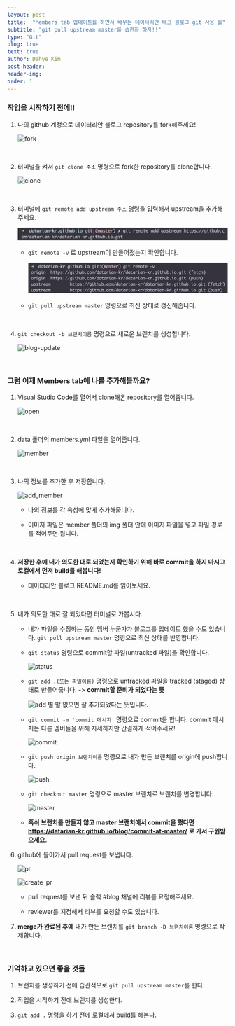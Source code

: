 ```yaml
---
layout: post
title:  "Members tab 업데이트를 하면서 배우는 데이터리안 테크 블로그 git 사용 룰"
subtitle: "git pull upstream master를 습관화 하자!!"
type: "Git"
blog: true
text: true
author: Dahye Kim
post-header: 
header-img: 
order: 1
---
```


### 작업을 시작하기 전에!!
1. 나의 github 계정으로 데이터리안 블로그 repository를 fork해주세요!
    
    ![fork](./img/fork.png)

    &nbsp;


2. 터미널을 켜서 `git clone 주소` 명령으로 fork한 repository를 clone합니다.
    
    ![clone](./img/clone.png)

    &nbsp;

3. 터미널에 `git remote add upstream 주소` 명령을 입력해서 upstream을 추가해주세요.

    ![add_upstream](./img/add_upstream.png)

    
    - `git remote -v` 로 upstream이 만들어졌는지 확인합니다.

        ![upstream](./img/upstream.png)


    - `git pull upstream master` 명령으로 최신 상태로 갱신해줍니다.


    &nbsp;

4. `git checkout -b 브랜치이름` 명령으로 새로운 브랜치를 생성합니다. 

    ![blog-update](./img/blog_update.png)

    &nbsp;


### 그럼 이제 Members tab에 나를 추가해볼까요?

1. Visual Studio Code를 열어서 clone해온 repository를 열어줍니다.

    ![open](./img/open.png)
    
    &nbsp;

2. data 폴더의 members.yml 파일을 열어줍니다.

    ![member](./img/member.png)

    &nbsp;

3. 나의 정보를 추가한 후 저장합니다.

    ![add_member](./img/add_member.png)
    - 나의 정보를 각 속성에 맞게 추가해줍니다.

    - 이미지 파일은 member 폴더의 img 폴더 안에 이미지 파일을 넣고 파일 경로를 적어주면 됩니다.

    &nbsp;

4. **저장한 후에 내가 의도한 대로 되었는지 확인하기 위해 바로 commit을 하지 마시고 로컬에서 먼저 build를 해봅니다!**

    - 데이터리안 블로그 README.md를 읽어보세요.
    
    &nbsp;

5. 내가 의도한 대로 잘 되었다면 터미널로 가봅시다.

    - 내가 파일을 수정하는 동안 멤버 누군가가 블로그를 업데이트 했을 수도 있습니다. `git pull upstream master` 명령으로 최신 상태를 반영합니다.


    - `git status` 명령으로 commit할 파일(untracked 파일)을 확인합니다.

        ![status](./img/status.png)

    - `git add .(또는 파일이름)` 명령으로 untracked 파일을 tracked
    (staged) 상태로 만들어줍니다. -> **commit할 준비가 되었다는 뜻**

        ![add](./img/add.png)
        별 말 없으면 잘 추가되었다는 뜻입니다.

    - `git commit -m 'commit 메시지'` 명령으로 commit을 합니다. commit 메시지는 다른 멤버들을 위해 자세하지만 간결하게 적어주세요!

        ![commit](./img/commit.png)

    - `git push origin 브랜치이름` 명령으로 내가 만든 브랜치를 origin에 push합니다.

        ![push](./img/push.png)

    - `git checkout master` 명령으로 master 브랜치로 브랜치를 변경합니다.

        ![master](./img/master.png)

    - **혹쉬 브랜치를 만들지 않고 master 브랜치에서 commit을 했다면 <https://datarian-kr.github.io/blog/commit-at-master/> 로 가서 구원받으세요.**

6. github에 들어가서 pull request를 보냅니다.

    ![pr](./img/pr.png)

    ![create_pr](./img/create_pr.png)

    - pull request를 보낸 뒤 슬랙 #blog 채널에 리뷰를 요청해주세요.
    
    - reviewer를 지정해서 리뷰를 요청할 수도 있습니다. 

7. **merge가 완료된 후에** 내가 만든 브랜치를 `git branch -D 브랜치이름` 명령으로 삭제합니다.


&nbsp;

### 기억하고 있으면 좋을 것들

1. 브랜치를 생성하기 전에 습관적으로 `git pull upstream master`를 한다.

2. 작업을 시작하기 전에 브랜치를 생성한다.

3. `git add .` 명령을 하기 전에 로컬에서 build를 해본다.
